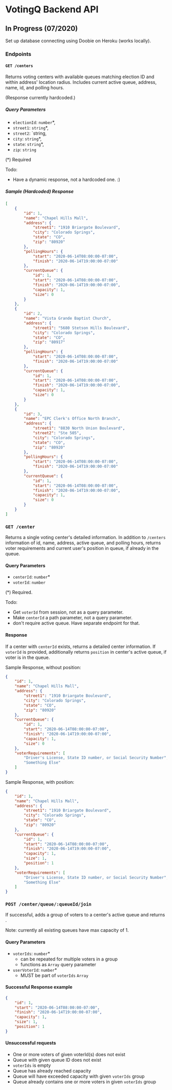 # VotingQ Backend API

## In Progress (07/2020)

Set up database connecting using Doobie on Heroku (works locally).

### Endpoints

#### `GET /centers`

Returns voting centers with available queues matching election ID and within 
address' location radius. Includes current active queue, address, name, id, and polling hours.

(Response currently hardcoded.)

##### Query Parameters

- `electionId`:  `number`*,
- `street1`: `string`*,
- `street2`: `string,
- `city`: `string`*,
- `state`: `string`*,
- `zip`: `string`
    
(*) Required

Todo: 
- Have a dynamic response, not a hardcoded one. :)

##### Sample (Hardcoded) Response

```json
[
    {
        "id": 1,
        "name": "Chapel Hills Mall",
        "address": {
            "street1": "1910 Briargate Boulevard",
            "city": "Colorado Springs",
            "state": "CO",
            "zip": "80920"
        },
        "pollingHours": {
            "start": "2020-06-14T08:00:00-07:00",
            "finish": "2020-06-14T19:00:00-07:00"
        },
        "currentQueue": {
            "id": 1,
            "start": "2020-06-14T08:00:00-07:00",
            "finish": "2020-06-14T19:00:00-07:00",
            "capacity": 1,
            "size": 0
        }
    },
    {
        "id": 2,
        "name": "Vista Grande Baptist Church",
        "address": {
            "street1": "5680 Stetson Hills Boulevard",
            "city": "Colorado Springs",
            "state": "CO",
            "zip": "80917"
        },
        "pollingHours": {
            "start": "2020-06-14T08:00:00-07:00",
            "finish": "2020-06-14T19:00:00-07:00"
        },
        "currentQueue": {
            "id": 1,
            "start": "2020-06-14T08:00:00-07:00",
            "finish": "2020-06-14T19:00:00-07:00",
            "capacity": 1,
            "size": 0
        }
    },
    {
        "id": 3,
        "name": "EPC Clerk's Office North Branch",
        "address": {
            "street1": "8830 North Union Boulevard",
            "street2": "Ste 505",
            "city": "Colorado Springs",
            "state": "CO",
            "zip": "80920"
        },
        "pollingHours": {
            "start": "2020-06-14T08:00:00-07:00",
            "finish": "2020-06-14T19:00:00-07:00"
        },
        "currentQueue": {
            "id": 1,
            "start": "2020-06-14T08:00:00-07:00",
            "finish": "2020-06-14T19:00:00-07:00",
            "capacity": 1,
            "size": 0
        }
    }
]
```

### `GET /center`

Returns a single voting center's detailed information. In addition to `/centers` information of 
id, name, address, active queue, and polling hours, returns voter requirements and current user's 
position in queue, if already in the queue.

#### Query Parameters

- `centerId`: `number`*
- `voterId`: `number`

(*) Required.

Todo: 
- Get `voterId` from session, not as a query parameter.
- Make `centerId` a path parameter, not a query parameter.
- don't require active queue. Have separate endpoint for that.

#### Response

If a center with `centerId` exists, returns a detailed center information. If `voterId` is provided,
additionally returns `position` in center's active queue, if voter is in the queue.

Sample Response, without position:

```json
{
    "id": 1,
    "name": "Chapel Hills Mall",
    "address": {
        "street1": "1910 Briargate Boulevard",
        "city": "Colorado Springs",
        "state": "CO",
        "zip": "80920"
    },
    "currentQueue": {
        "id": 1,
        "start": "2020-06-14T08:00:00-07:00",
        "finish": "2020-06-14T19:00:00-07:00",
        "capacity": 1,
        "size": 0
    },
    "voterRequirements": [
        "Driver's License, State ID number, or Social Security Number",
        "Something Else"
    ]
}
```

Sample Response, with position:

```json
{
    "id": 1,
    "name": "Chapel Hills Mall",
    "address": {
        "street1": "1910 Briargate Boulevard",
        "city": "Colorado Springs",
        "state": "CO",
        "zip": "80920"
    },
    "currentQueue": {
        "id": 1,
        "start": "2020-06-14T08:00:00-07:00",
        "finish": "2020-06-14T19:00:00-07:00",
        "capacity": 1,
        "size": 1,
        "position": 1
    },
    "voterRequirements": [
        "Driver's License, State ID number, or Social Security Number",
        "Something Else"
    ]
}
```

### `POST /center/queue/:queueId/join`

If successful, adds a group of voters to a center's active queue and returns .

Note: currently all existing queues have max capacity of 1.

#### Query Parameters

- `voterIds`: `number`*
    - can be repeated for multiple voters in a group
    - functions as `Array` query parameter
- `userVoterId`: `number`*
    - MUST be part of `voterIds` `Array`

#### Successful Response example

```json
{
    "id": 1,
    "start": "2020-06-14T08:00:00-07:00",
    "finish": "2020-06-14T19:00:00-07:00",
    "capacity": 1,
    "size": 1,
    "position": 1
}
```

#### Unsuccessful requests

- One or more voters of given voterId(s) does not exist
- Queue with given queue ID does not exist
- `voterIds` is empty
- Queue has already reached capacity
- Queue will have exceeded capacity with given `voterIds` group 
- Queue already contains one or more voters in given `voterIds` group


